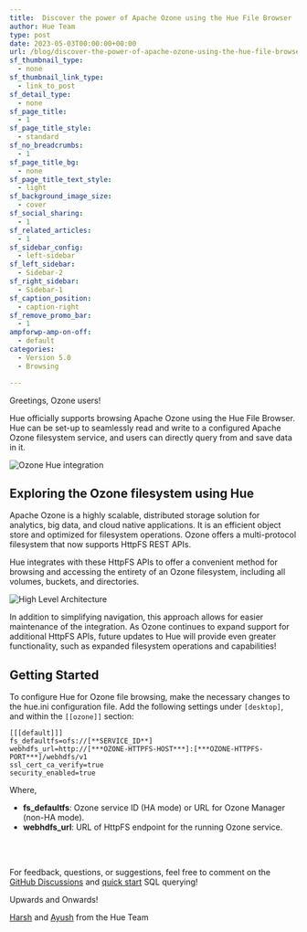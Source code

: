 ```yaml
---
title:  Discover the power of Apache Ozone using the Hue File Browser
author: Hue Team
type: post
date: 2023-05-03T00:00:00+00:00
url: /blog/discover-the-power-of-apache-ozone-using-the-hue-file-browser/
sf_thumbnail_type:
  - none
sf_thumbnail_link_type:
  - link_to_post
sf_detail_type:
  - none
sf_page_title:
  - 1
sf_page_title_style:
  - standard
sf_no_breadcrumbs:
  - 1
sf_page_title_bg:
  - none
sf_page_title_text_style:
  - light
sf_background_image_size:
  - cover
sf_social_sharing:
  - 1
sf_related_articles:
  - 1
sf_sidebar_config:
  - left-sidebar
sf_left_sidebar:
  - Sidebar-2
sf_right_sidebar:
  - Sidebar-1
sf_caption_position:
  - caption-right
sf_remove_promo_bar:
  - 1
ampforwp-amp-on-off:
  - default
categories:
  - Version 5.0
  - Browsing

---
```


Greetings, Ozone users!

Hue officially supports browsing Apache Ozone using the Hue File Browser. Hue can be set-up to seamlessly read and write to a configured Apache Ozone filesystem service, and users can directly query from and save data in it.

![Ozone Hue integration](https://cdn.gethue.com/uploads/2023/05/Hue_Ozone_UI.png)

## Exploring the Ozone filesystem using Hue
Apache Ozone is a highly scalable, distributed storage solution for analytics, big data, and cloud native applications. It is an efficient object store and optimized for filesystem operations. Ozone offers a multi-protocol filesystem that now supports HttpFS REST APIs.

Hue integrates with these HttpFS APIs to offer a convenient method for browsing and accessing the entirety of an Ozone filesystem, including all volumes, buckets, and directories.

![High Level Architecture](https://cdn.gethue.com/uploads/2023/05/HueFS.png)

In addition to simplifying navigation, this approach allows for easier maintenance of the integration. As Ozone continues to expand support for additional HttpFS APIs, future updates to Hue will provide even greater functionality, such as expanded filesystem operations and capabilities!

## Getting Started

To configure Hue for Ozone file browsing, make the necessary changes to the hue.ini configuration file. Add the following settings under `[desktop]`, and within the `[[ozone]]` section:

```
[[[default]]]
fs_defaultfs=ofs://[**SERVICE_ID**]
webhdfs_url=http://[***OZONE-HTTPFS-HOST***]:[***OZONE-HTTPFS-PORT***]/webhdfs/v1
ssl_cert_ca_verify=true
security_enabled=true
```
Where,
- **fs_defaultfs**: Ozone service ID (HA mode) or URL for Ozone Manager (non-HA mode).
- **webhdfs_url**: URL of HttpFS endpoint for the running Ozone service.

</br>
</br>

For feedback, questions, or suggestions, feel free to comment on the [GitHub Discussions](https://github.com/cloudera/hue/discussions) and [quick start](https://docs.gethue.com/quickstart/) SQL querying!

Upwards and Onwards!


[Harsh](https://github.com/Harshg999) and [Ayush](https://github.com/agl29) from the Hue Team
